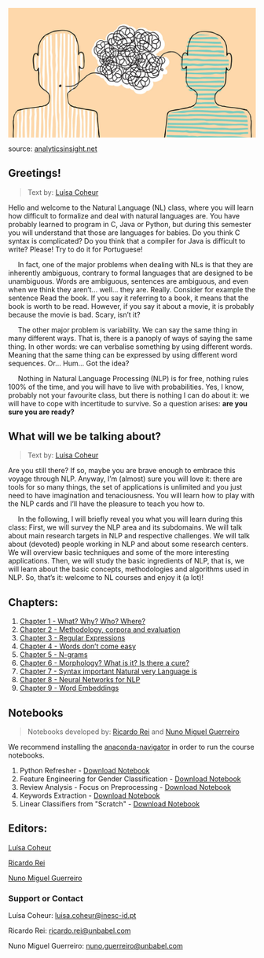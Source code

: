 <p align="center">
<img align="center" src="images/NLP13-1024x536.jpg" width="600">
<figcaption> source: <a href="https://www.analyticsinsight.net/why-the-future-is-bright-for-natural-language-processing/">analyticsinsight.net</a> </figcaption>
</p>

## Greetings!

> Text by: [Luísa Coheur](authors.md)

Hello and welcome to the Natural Language (NL) class, where you will learn how difficult to formalize and deal with natural languages are. You have probably learned to program in C, Java or Python, but during this semester you will understand that those are languages for babies. Do you think C syntax is complicated? Do you think that a compiler for Java is difficult to write? Please! Try to do it for Portuguese! 

&nbsp;&nbsp;&nbsp;&nbsp;&nbsp;In fact, one of the major problems when dealing with NLs is that they are inherently ambiguous, contrary to formal languages that are designed to be unambiguous. Words are ambiguous, sentences are ambiguous, and even when we think they aren’t... well... they are. Really. Consider for example the sentence Read the book. If you say it referring to a book, it means that the book is worth to be read. However, if you say it about a movie, it is probably because the movie is bad. Scary, isn’t it? 

&nbsp;&nbsp;&nbsp;&nbsp;&nbsp;The other major problem is variability. We can say the same thing in many different ways. That is, there is a panoply of ways of saying the same thing. In other words: we can verbalise something by using different words. Meaning that the same thing can be expressed by using different word sequences. Or... Hum... Got the idea?

&nbsp;&nbsp;&nbsp;&nbsp;&nbsp;Nothing in Natural Language Processing (NLP) is for free, nothing rules 100% of the time, and you will have to live with probabilities. Yes, I know, probably not your favourite class, but there is nothing I can do about it: we will have to cope with incertitude to survive. So a question arises: **are you sure you are ready?**

## What will we be talking about?

> Text by: [Luísa Coheur](authors.md)

Are you still there? If so, maybe you are brave enough to embrace this voyage through NLP. Anyway, I’m (almost) sure you will love it: there are tools for so many things, the set of applications is unlimited and you just need to have imagination and tenaciousness. You will learn how to play with the NLP cards and I’ll have the pleasure to teach you how to.

&nbsp;&nbsp;&nbsp;&nbsp;&nbsp;In the following, I will briefly reveal you what you will learn during this class: First, we will survey the NLP area and its subdomains. We will talk about main research targets in NLP and respective challenges. We will talk about (devoted) people working in NLP and about some research centers. We will overview basic techniques and some of the more interesting applications. Then, we will study the basic ingredients of NLP, that is, we will learn about the basic concepts, methodologies and algorithms used in NLP. So, that’s it: welcome to NL courses and enjoy it (a lot)!


## Chapters:
1. [Chapter 1 - What? Why? Who? Where?](chapters/chap_1.md)
2. [Chapter 2 - Methodology, corpora and evaluation](chapters/chap_2.md)
3. [Chapter 3 - Regular Expressions](chapters/chap_3.md)
4. [Chapter 4 - Words don’t come easy](chapters/chap_4.md)
5. [Chapter 5 - N-grams](chapters/chap_5.md)
6. [Chapter 6 - Morphology? What is it? Is there a cure?](chapters/chap_6.md)
7. [Chapter 7 - Syntax important Natural very Language is](chapters/chap_7.md)
8. [Chapter 8 - Neural Networks for NLP](chapters/chap_8.md)
9. [Chapter 9 - Word Embeddings](chapters/chap_9.md)


## Notebooks
> Notebooks developed by: <a href="./authors.html#ricardo">Ricardo Rei</a> and <a href="./authors.html#nuno">Nuno Miguel Guerreiro</a>

We recommend installing the [anaconda-navigator](https://docs.anaconda.com/anaconda/navigator/) in order to run the course notebooks.
1. Python Refresher - <a href="notebooks/Python-Refresher.ipynb.zip">Download Notebook</a>
2. Feature Engineering for Gender Classification - <a href="notebooks/Gender-Classification.zip">Download Notebook</a>
3. Review Analysis - Focus on Preprocessing - <a href="notebooks/Review-Analysis.zip">Download Notebook</a>
4. Keywords Extraction - <a href="notebooks/Keywords-Extraction.zip">Download Notebook</a>
5. Linear Classifiers from "Scratch" - <a href="notebooks/Linear-Classifiers.zip">Download Notebook</a>

## Editors:

<a href="./authors.html#Luisa">Luísa Coheur</a>

<a href="./authors.html#ricardo">Ricardo Rei</a>

<a href="./authors.html#nuno">Nuno Miguel Guerreiro</a>

### Support or Contact

Luísa Coheur: <a href = "mailto: luisa.coheur@inesc-id.pt">luisa.coheur@inesc-id.pt</a> 

Ricardo Rei: <a href = "mailto: ricardo.rei@unbabel.com">ricardo.rei@unbabel.com</a>

Nuno Miguel Guerreiro: <a href = "mailto: nuno.guerreiro@unbabel.com">nuno.guerreiro@unbabel.com</a>
